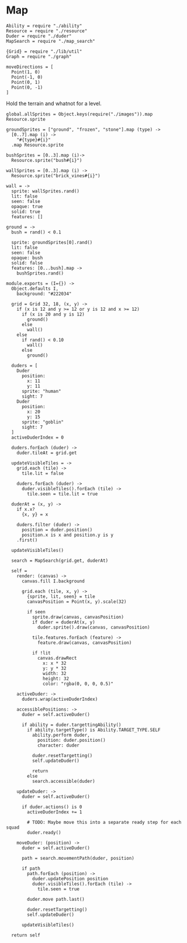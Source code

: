 Map
===
    Ability = require "./ability"
    Resource = require "./resource"
    Duder = require "./duder"
    MapSearch = require "./map_search"

    {Grid} = require "./lib/util"
    Graph = require "./graph"
    
    moveDirections = [
      Point(1, 0)
      Point(-1, 0)
      Point(0, 1)
      Point(0, -1)
    ]

Hold the terrain and whatnot for a level.

    global.allSprites = Object.keys(require("./images")).map Resource.sprite

    groundSprites = ["ground", "frozen", "stone"].map (type) ->
      [0..7].map (i) ->
        "#{type}#{i}"
      .map Resource.sprite

    bushSprites = [0..3].map (i)->
      Resource.sprite("bush#{i}")

    wallSprites = [0..3].map (i) ->
      Resource.sprite("brick_vines#{i}")

    wall = ->
      sprite: wallSprites.rand()
      lit: false
      seen: false
      opaque: true
      solid: true
      features: []

    ground = ->
      bush = rand() < 0.1

      sprite: groundSprites[0].rand()
      lit: false
      seen: false
      opaque: bush
      solid: false
      features: [0...bush].map ->
        bushSprites.rand()

    module.exports = (I={}) ->
      Object.defaults I,
        background: "#222034"

      grid = Grid 32, 18, (x, y) ->
        if (x is 12 and y >= 12 or y is 12 and x >= 12)
          if (x is 20 and y is 12)
            ground()
          else
            wall()
        else
          if rand() < 0.10
            wall()
          else
            ground()

      duders = [
        Duder
          position:
            x: 11
            y: 11
          sprite: "human"
          sight: 7
        Duder
          position:
            x: 20
            y: 15
          sprite: "goblin"
          sight: 7
      ]
      activeDuderIndex = 0

      duders.forEach (duder) ->
        duder.tileAt = grid.get

      updateVisibleTiles = ->
        grid.each (tile) ->
          tile.lit = false

        duders.forEach (duder) ->
          duder.visibleTiles().forEach (tile) ->
            tile.seen = tile.lit = true

      duderAt = (x, y) ->
        if x.x?
          {x, y} = x

        duders.filter (duder) ->
          position = duder.position()
          position.x is x and position.y is y
        .first()

      updateVisibleTiles()

      search = MapSearch(grid.get, duderAt)

      self =
        render: (canvas) ->
          canvas.fill I.background

          grid.each (tile, x, y) ->
            {sprite, lit, seen} = tile
            canvasPosition = Point(x, y).scale(32)

            if seen
              sprite.draw(canvas, canvasPosition)
              if duder = duderAt(x, y)
                duder.sprite().draw(canvas, canvasPosition)

              tile.features.forEach (feature) ->
                feature.draw(canvas, canvasPosition)

              if !lit
                canvas.drawRect
                  x: x * 32
                  y: y * 32
                  width: 32
                  height: 32
                  color: "rgba(0, 0, 0, 0.5)"

        activeDuder: ->
          duders.wrap(activeDuderIndex)

        accessiblePositions: ->
          duder = self.activeDuder()

          if ability = duder.targettingAbility()
            if ability.targetType() is Ability.TARGET_TYPE.SELF
              ability.perform duder,
                position: duder.position()
                character: duder

              duder.resetTargetting()
              self.updateDuder()

              return
            else
              search.accessible(duder)

        updateDuder: ->
          duder = self.activeDuder()

          if duder.actions() is 0
            activeDuderIndex += 1

            # TODO: Maybe move this into a separate ready step for each squad
            duder.ready()

        moveDuder: (position) ->
          duder = self.activeDuder()

          path = search.movementPath(duder, position)

          if path
            path.forEach (position) ->
              duder.updatePosition position
              duder.visibleTiles().forEach (tile) ->
                tile.seen = true

            duder.move path.last()

            duder.resetTargetting()
            self.updateDuder()

          updateVisibleTiles()

      return self
